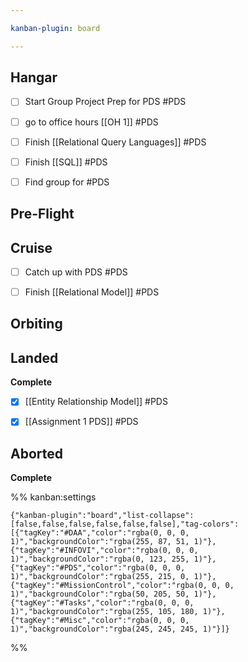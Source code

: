 ```yaml
---

kanban-plugin: board

---
```


## Hangar

- [ ] Start Group Project Prep for PDS #PDS
- [ ] go to office hours [[OH 1]] #PDS
- [ ] Finish [[Relational Query Languages]] #PDS
- [ ] Finish [[SQL]] #PDS
- [ ] Find group for #PDS


## Pre-Flight



## Cruise

- [ ] Catch up with PDS #PDS
- [ ] Finish [[Relational Model]] #PDS


## Orbiting



## Landed

**Complete**
- [x] [[Entity Relationship Model]] #PDS
- [x] [[Assignment 1 PDS]] #PDS


## Aborted

**Complete**




%% kanban:settings
```
{"kanban-plugin":"board","list-collapse":[false,false,false,false,false,false],"tag-colors":[{"tagKey":"#DAA","color":"rgba(0, 0, 0, 1)","backgroundColor":"rgba(255, 87, 51, 1)"},{"tagKey":"#INFOVI","color":"rgba(0, 0, 0, 1)","backgroundColor":"rgba(0, 123, 255, 1)"},{"tagKey":"#PDS","color":"rgba(0, 0, 0, 1)","backgroundColor":"rgba(255, 215, 0, 1)"},{"tagKey":"#MissionControl","color":"rgba(0, 0, 0, 1)","backgroundColor":"rgba(50, 205, 50, 1)"},{"tagKey":"#Tasks","color":"rgba(0, 0, 0, 1)","backgroundColor":"rgba(255, 105, 180, 1)"},{"tagKey":"#Misc","color":"rgba(0, 0, 0, 1)","backgroundColor":"rgba(245, 245, 245, 1)"}]}
```
%%